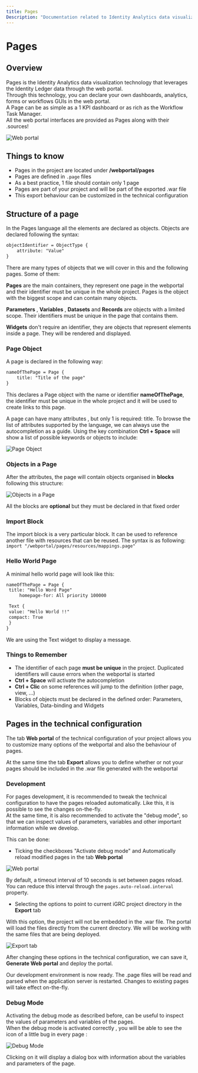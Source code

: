 ```yaml
---
title: Pages
Description: "Documentation related to Identity Analytics data visualization technology: Pages"
---
```


# Pages

## Overview

Pages is the Identity Analytics data visualization technology that leverages the Identity Ledger data through the web portal.  
Through this technology, you can declare your own dashboards, analytics, forms or workflows GUIs in the web portal.  
A Page can be as simple as a 1 KPI dashboard or as rich as the Workflow Task Manager.  
All the web portal interfaces are provided as Pages along with their .sources!  

![Web portal](./images/0101.png "Web portal")  

## Things to know

- Pages in the project are located under **/webportal/pages**
- Pages are defined in `.page` files
- As a best practice, 1 file should contain only 1 page
- Pages are part of your project and will be part of the exported .war file
- This export behaviour can be customized in the technical configuration

## Structure of a page

In the Pages language all the elements are declared as objects. Objects are declared following the syntax:  

```page
objectIdentifier = ObjectType {
    attribute: "Value"
}
```

There are many types of objects that we will cover in this and the following pages. Some of them:  

**Pages** are the main containers, they represent one page in the webportal and their identifier must be unique in the whole project. Pages is the object with the biggest scope and can contain many objects.  

**Parameters** , **Variables** , **Datasets** and **Records** are objects with a limited scope. Their identifiers must be unique in the page that contains them.  

**Widgets** don't require an identifier, they are objects that represent elements inside a page. They will be rendered and displayed.  

### Page Object

A page is declared in the following way:  

```page
nameOfThePage = Page {
    title: "Title of the page"
}
```

This declares a Page object with the name or identifier **nameOfThePage**, the identifier must be unique in the whole project and it will be used to create links to this page.  

A page can have many attributes , but only 1 is required: title. To browse the list of attributes supported by the language, we can always use the autocompletion as a guide. Using the key combination **Ctrl + Space**  will show a list of possible keywords or objects to include:  

![Page Object](./images/0301.png "Page Object")  

### Objects in a Page

After the attributes, the page will contain objects organised in **blocks** following this structure:  

![Objects in a Page](./images/0302.png "Objects in a Page")  

All the blocks are **optional**  but they must be declared in that fixed order

### Import Block

The import block is a very particular block. It can be used to reference another file with resources that can be reused. The syntax is as following:  
`import "/webportal/pages/resources/mappings.page"`

### Hello World Page

A minimal hello world page will look like this:  

```page
nameOfThePage = Page {
 title: "Hello Word Page"
     homepage-for: All priority 100000

 Text {
 value: "Hello World !!"
 compact: True
 }
}
```

We are using the Text widget to display a message.

### Things to Remember

- The identifier of each page **must be unique** in the project. Duplicated identifiers will cause errors when the webportal is started
- **Ctrl + Space** will activate the autocompletion
- **Ctrl + Clic** on some references will jump to the definition (other page, view, ...)
- Blocks of objects must be declared in the defined order: Parameters, Variables, Data-binding and Widgets

## Pages in the technical configuration

The tab **Web portal** of the technical configuration of your project allows you to customize many options of the webportal and also the behaviour of pages.  

At the same time the tab **Export**  allows you to define whether or not your pages should be included in the .war file generated with the webportal  

### Development

For pages development, it is recommended to tweak the technical configuration to have the pages reloaded automatically. Like this, it is possible to see the changes on-the-fly.  
At the same time, it is also recommended to activate the "debug mode", so that we can inspect values of parameters, variables and other important information while we develop.  

This can be done:  

- Ticking the checkboxes "Activate debug mode" and Automatically reload modified pages in the tab **Web portal**

![Web portal](./images/0201.png "Web portal")  

By default, a timeout interval of 10 seconds is set between pages reload. You can reduce this interval through the `pages.auto-reload.interval` property.  

- Selecting the options to point to current iGRC project directory in the **Export** tab  

With this option, the project will not be embedded in the .war file. The portal will load the files directly from the current directory. We will be working with the same files that are being deployed.  

![Export tab ](./images/0202.png "Export tab ")  

After changing these options in the technical configuration, we can save it, **Generate Web portal** and deploy the portal.  

Our development environment is now ready. The .page files will be read and parsed when the application server is restarted. Changes to existing pages will take effect on-the-fly.  

### Debug Mode

Activating the debug mode as described before, can be useful to inspect the values of parameters and variables of the pages.  
When the debug mode is activated correctly , you will be able to see the icon of a little bug in every page :  

![Debug Mode](./images/0203.png "Debug Mode")  

Clicking on it will display a dialog box with information about the variables and parameters of the page.
